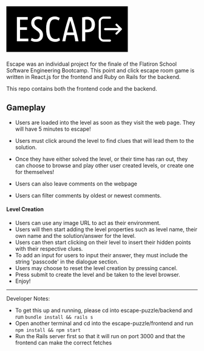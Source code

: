 ![alt text](https://github.com/Lingy94/escape-puzzle/blob/master/frontend/public/EscapE.png "Escape Logo")
----------------
Escape was an individual project for the finale of the Flatiron School Software Engineering Bootcamp.
This point and click escape room game is written in React.js for the frontend and Ruby on Rails for the backend.

This repo contains both the frontend code and the backend.

## Gameplay

- Users are loaded into the level as soon as they visit the web page. They will have 5 minutes to escape!
- Users must click around the level to find clues that will lead them to the solution.
- Once they have either solved the level, or their time has ran out, they can choose to browse and play other user created levels, or create one for themselves!

- Users can also leave comments on the webpage
- Users can filter comments by oldest or newest comments.

#### Level Creation

- Users can use any image URL to act as their environment.
- Users will then start adding the level properties such as level name, their own name and the solution/answer for the level.
- Users can then start clicking on their level to insert their hidden points with their respective clues.
- To add an input for users to input their answer, they must include the string 'passcode' in the dialogue section.
- Users may choose to reset the level creation by pressing cancel.
- Press submit to create the level and be taken to the level browser.
- Enjoy!


------------
Developer Notes:
- To get this up and running, please cd into escape-puzzle/backend  and run `bundle install && rails s`
- Open another terminal and cd into the escape-puzzle/frontend and run `npm install && npm start`
- Run the Rails server first so that it will run on port 3000 and that the frontend can make the correct fetches

